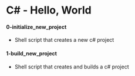 # C# - Hello, World
 #### 0-initialize_new_project
  - Shell script that creates a new c# project

   #### 1-build_new_project
  - Shell script that creates and builds a c# project